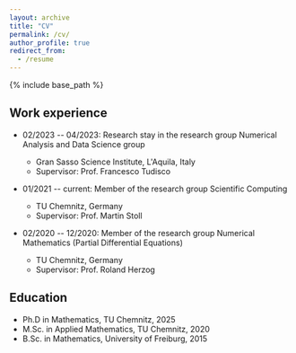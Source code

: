 ```yaml
---
layout: archive
title: "CV"
permalink: /cv/
author_profile: true
redirect_from:
  - /resume
---
```


{% include base_path %}

## Work experience

* 02/2023 -- 04/2023: Research stay in the research group Numerical Analysis and Data Science group
  * Gran Sasso Science Institute, L'Aquila, Italy
  * Supervisor: Prof. Francesco Tudisco
  
* 01/2021 -- current: Member of the research group Scientific Computing
  * TU Chemnitz, Germany
  * Supervisor: Prof. Martin Stoll

* 02/2020 -- 12/2020: Member of the research group Numerical Mathematics (Partial Differential Equations)
  * TU Chemnitz, Germany
  * Supervisor: Prof. Roland Herzog
  
## Education

* Ph.D in Mathematics, TU Chemnitz, 2025
* M.Sc. in Applied Mathematics, TU Chemnitz, 2020
* B.Sc. in Mathematics, University of Freiburg, 2015

